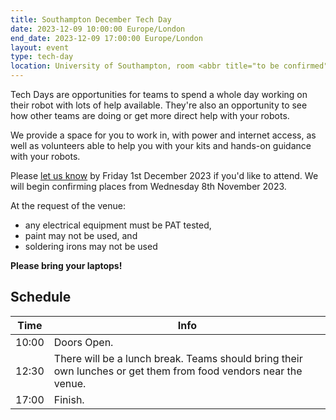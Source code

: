 ```yaml
---
title: Southampton December Tech Day
date: 2023-12-09 10:00:00 Europe/London
end_date: 2023-12-09 17:00:00 Europe/London
layout: event
type: tech-day
location: University of Southampton, room <abbr title="to be confirmed">TBC</abbr>
---
```


Tech Days are opportunities for teams to spend a whole day working on their
robot with lots of help available. They're also an opportunity to see how other
teams are doing or get more direct help with your robots.

We provide a space for you to work in, with power and internet access, as well
as volunteers able to help you with your kits and hands-on guidance with your
robots.

Please [let us know][tech-day-signup] by Friday 1st December 2023 if you'd like
to attend. We will begin confirming places from Wednesday 8th November 2023.

At the request of the venue:

* any electrical equipment must be PAT tested,
* paint may not be used, and
* soldering irons may not be used

**Please bring your laptops!**

## Schedule

| Time  | Info |
|-------|------|
| 10:00 | Doors Open. |
| 12:30 | There will be a lunch break. Teams should bring their own lunches or get them from food vendors near the venue. |
| 17:00 | Finish. |

[tech-day-signup]: https://forms.gle/orwWr8DBkMg2CVTf9

